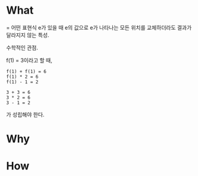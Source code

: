 # What

= 어떤 표현식 e가 있을 때 e의 값으로 e가 나타나는 모든 위치를 교체하더라도 결과가 달라지지 않는 특성. 

수학적인 관점.  

f(1) = 3이라고 할 때,

```
f(1) + f(1) = 6
f(1) * 2 = 6
f(1) - 1 = 2 
```

```
3 + 3 = 6
3 * 2 = 6
3 - 1 = 2 
```

가 성립해야 한다. 


# Why


# How